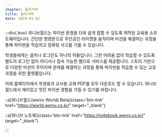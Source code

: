 ```yaml
---
chapter: 들어가며
title: 들어가며
date: 2024-01-02
---
```


:::div{.box}
위니브월드는 파이썬 환경을 더욱 쉽게 접할 수 있도록 제작된 교육용 소프트웨어입니다. 간단한 명령문으로 주인공인 라이캣을 움직이며 미션을 해결하는 과정을 통해 파이썬을 학습하고 컴퓨팅 사고를 기를 수 있습니다.

학생들에게는 설치나 로그인도 하나의 허들입니다. 그런 어려움 없이 학습할 수 있도록 별도의 로그인 없이 어디서나 접속 가능한 웹으로 서비스를 제공합니다. 스토리 기반으로 다양한 미션이 주어지며 문제를 해결하는 과정을 통해 파이썬을 학습할 수 있는 고등과정을 위한 플랫폼입니다.

아래 홈페이지에서 학생용과 교사용 교재 PDF를 모두 다운로드 할 수 있습니다. 위니브월드에서 재미있고 멋진 파이썬 경험을 가질 수 있기를 바랍니다.

::a[위니브월드(weniv World) Beta]{class='btn-link' href="https://world.weniv.co.kr/" target="\_blank"}

::a[위니브 노트북]{class='btn-link' href="https://notebook.weniv.co.kr/" target="\_blank"}

:::

